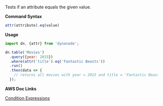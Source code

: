 Tests if an attribute equals the given value.

**Command Syntax**

```javascript
attr(attribute).eq(value)
```

**Usage**

```javascript
import dn, {attr} from 'dynanode';

dn.table('Movies')
  .query({year: 2015})
  .where(attr('title').eq('Fantastic Beasts'))
  .run()
  .then(data => {
    // returns all movies with year = 2015 and title = 'Fantastic Beasts'
  });
```

**AWS Doc Links**

[Condition Expressions](http://docs.aws.amazon.com/amazondynamodb/latest/developerguide/Expressions.SpecifyingConditions.html)